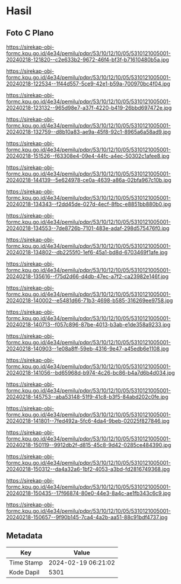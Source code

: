 # Hasil

## Foto C Plano

https://sirekap-obj-formc.kpu.go.id/4e34/pemilu/pdpr/53/10/12/10/05/5310121005001-20240218-121820--c2e633b2-9672-46f4-bf3f-b71610480b5a.jpg

https://sirekap-obj-formc.kpu.go.id/4e34/pemilu/pdpr/53/10/12/10/05/5310121005001-20240218-122534--1f44d557-5ce9-42e1-b59a-700970bc4f04.jpg

https://sirekap-obj-formc.kpu.go.id/4e34/pemilu/pdpr/53/10/12/10/05/5310121005001-20240218-123132--965d98e7-a37f-4220-b419-26bbd697472e.jpg

https://sirekap-obj-formc.kpu.go.id/4e34/pemilu/pdpr/53/10/12/10/05/5310121005001-20240218-132759--d8b10a83-ae9a-45f8-92c1-8965a6a58ad9.jpg

https://sirekap-obj-formc.kpu.go.id/4e34/pemilu/pdpr/53/10/12/10/05/5310121005001-20240218-151526--f63308e4-09e4-44fc-a4ec-50302c1afee8.jpg

https://sirekap-obj-formc.kpu.go.id/4e34/pemilu/pdpr/53/10/12/10/05/5310121005001-20240218-144139--5e624978-ce0a-4639-a86a-02bfa967c10b.jpg

https://sirekap-obj-formc.kpu.go.id/4e34/pemilu/pdpr/53/10/12/10/05/5310121005001-20240218-134343--f2dd45de-027d-4ecf-8fbc-e8851bb880b0.jpg

https://sirekap-obj-formc.kpu.go.id/4e34/pemilu/pdpr/53/10/12/10/05/5310121005001-20240218-134553--7de8726b-7101-483e-adaf-298d575476f0.jpg

https://sirekap-obj-formc.kpu.go.id/4e34/pemilu/pdpr/53/10/12/10/05/5310121005001-20240218-134802--db2255f0-1ef6-45a1-bd8d-6703469f1afe.jpg

https://sirekap-obj-formc.kpu.go.id/4e34/pemilu/pdpr/53/10/12/10/05/5310121005001-20240218-135616--f75d2d66-d4db-47ec-a7f2-ca23982e146f.jpg

https://sirekap-obj-formc.kpu.go.id/4e34/pemilu/pdpr/53/10/12/10/05/5310121005001-20240218-140002--e5481d66-71b3-4698-b585-316269ee9758.jpg

https://sirekap-obj-formc.kpu.go.id/4e34/pemilu/pdpr/53/10/12/10/05/5310121005001-20240218-140713--f057c896-87be-4013-b3ab-e1de358a9233.jpg

https://sirekap-obj-formc.kpu.go.id/4e34/pemilu/pdpr/53/10/12/10/05/5310121005001-20240218-140903--1e08a8ff-59eb-4316-9e47-a45edb6e1108.jpg

https://sirekap-obj-formc.kpu.go.id/4e34/pemilu/pdpr/53/10/12/10/05/5310121005001-20240218-141056--bd65968d-b974-4c26-bc86-b4a7d6b4d034.jpg

https://sirekap-obj-formc.kpu.go.id/4e34/pemilu/pdpr/53/10/12/10/05/5310121005001-20240218-145753--aba53148-51f9-41c8-b3f5-84abd202c0fe.jpg

https://sirekap-obj-formc.kpu.go.id/4e34/pemilu/pdpr/53/10/12/10/05/5310121005001-20240218-141801--7fed492a-5fc6-4da4-9beb-02025f827846.jpg

https://sirekap-obj-formc.kpu.go.id/4e34/pemilu/pdpr/53/10/12/10/05/5310121005001-20240218-150119--9912db2f-d815-45c8-9d42-0285ce484390.jpg

https://sirekap-obj-formc.kpu.go.id/4e34/pemilu/pdpr/53/10/12/10/05/5310121005001-20240218-150312--da4a32a6-1bf2-4053-a3bd-fd2816749368.jpg

https://sirekap-obj-formc.kpu.go.id/4e34/pemilu/pdpr/53/10/12/10/05/5310121005001-20240218-150435--17f66874-80e0-44e3-8a4c-ae1fb343c6c9.jpg

https://sirekap-obj-formc.kpu.go.id/4e34/pemilu/pdpr/53/10/12/10/05/5310121005001-20240218-150657--9f90b145-7ca4-4a2b-aa51-88c91bdf4737.jpg


## Metadata

| Key        | Value               |
| ---------- | ------------------- |
| Time Stamp | 2024-02-19 06:21:02 |
| Kode Dapil | 5301                |



